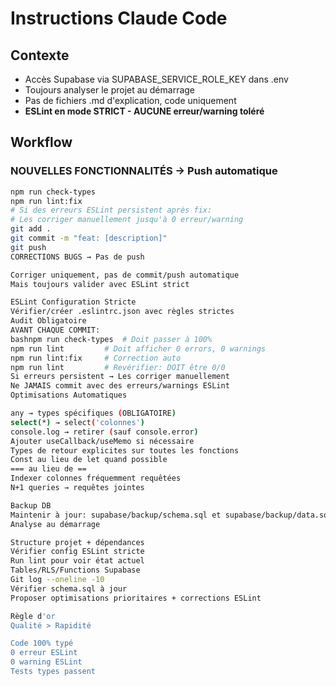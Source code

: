 # Instructions Claude Code

## Contexte
- Accès Supabase via SUPABASE_SERVICE_ROLE_KEY dans .env
- Toujours analyser le projet au démarrage
- Pas de fichiers .md d'explication, code uniquement
- **ESLint en mode STRICT - AUCUNE erreur/warning toléré**

## Workflow

### NOUVELLES FONCTIONNALITÉS → Push automatique
```bash
npm run check-types
npm run lint:fix  
# Si des erreurs ESLint persistent après fix:
# Les corriger manuellement jusqu'à 0 erreur/warning
git add .
git commit -m "feat: [description]"
git push
CORRECTIONS BUGS → Pas de push

Corriger uniquement, pas de commit/push automatique
Mais toujours valider avec ESLint strict

ESLint Configuration Stricte
Vérifier/créer .eslintrc.json avec règles strictes
Audit Obligatoire
AVANT CHAQUE COMMIT:
bashnpm run check-types  # Doit passer à 100%
npm run lint         # Doit afficher 0 errors, 0 warnings
npm run lint:fix     # Correction auto
npm run lint         # Revérifier: DOIT être 0/0
Si erreurs persistent → Les corriger manuellement
Ne JAMAIS commit avec des erreurs/warnings ESLint
Optimisations Automatiques

any → types spécifiques (OBLIGATOIRE)
select(*) → select('colonnes')
console.log → retirer (sauf console.error)
Ajouter useCallback/useMemo si nécessaire
Types de retour explicites sur toutes les fonctions
Const au lieu de let quand possible
=== au lieu de ==
Indexer colonnes fréquemment requêtées
N+1 queries → requêtes jointes

Backup DB
Maintenir à jour: supabase/backup/schema.sql et supabase/backup/data.sql
Analyse au démarrage

Structure projet + dépendances
Vérifier config ESLint stricte
Run lint pour voir état actuel
Tables/RLS/Functions Supabase
Git log --oneline -10
Vérifier schema.sql à jour
Proposer optimisations prioritaires + corrections ESLint

Règle d'or
Qualité > Rapidité

Code 100% typé
0 erreur ESLint
0 warning ESLint
Tests types passent